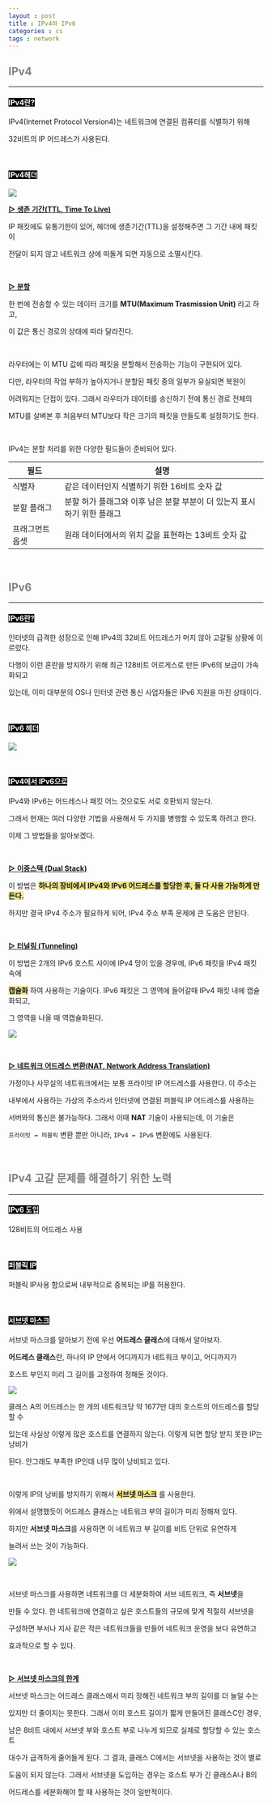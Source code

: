 ```yaml
---
layout : post
title : IPv4와 IPv6
categories : cs
tags : network
---
```


## <span style="color:gray">IPv4</span>

---

#### <span style="background-color:black; color:white">IPv4란?</span>

IPv4(Internet Protocol Version4)는 네트워크에 연결된 컴퓨터를 식별하기 위해 

32비트의 IP 어드레스가 사용된다. 

<br>

#### <span style="background-color:black; color:white">IPv4헤더</span>

<img src = "/assets/img/cs/network/ip/ipv4헤더.png"><br>

**<u>▷ 생존 기간(TTL, Time To Live)</u>**

IP 패킷에도 유통기한이 있어, 헤더에 생존기간(TTL)을 설정해주면 그 기간 내에 패킷이 

전달이 되지 않고 네트워크 상에 떠돌게 되면 자동으로 소멸시킨다. 

<br>

**<u>▷ 분할</u>**

한 번에 전송할 수 있는 데이터 크기를 **MTU(Maximum Trasmission Unit)** 라고 하고,

이 값은 통신 경로의 상태에 따라 달라진다. 

<br>

라우터에는 이 MTU 값에 따라 패킷을 분할해서 전송하는 기능이 구현되어 있다.

다만, 라우터의 작업 부하가 높아지거나 분할된 패킷 중의 일부가 유실되면 복원이

어려워지는 단접이 있다. 그래서 라우터가 데이터를 송신하기 전에 통신 경로 전체의

MTU를 살벼본 후 처음부터 MTU보다 작은 크기의 패킷을 만들도록 설정하기도 한다.

<br>

IPv4는 분할 처리를 위한 다양한 필드들이 준비되어 있다.

|필드|설명|
|----|----|
|식별자|같은 데이터인지 식별하기 위한 16비트 숫자 값|
|분할 플래그|분할 허가 플래그와 이후 남은 분할 부분이 더 있는지 표시하기 위한 플래그|
|프래그먼트 옵셋|원래 데이터에서의 위치 값을 표현하는 13비트 숫자 값|

<br>

## <span style="color:gray">IPv6</span>

---

#### <span style="background-color:black; color:white">IPv6란?</span>

인터넷의 급격한 성장으로 인해 IPv4의 32비트 어드레스가 머지 않아 고갈될 상황에 이르렀다.

다행이 이런 혼란을 방지하기 위해 최근 128비트 어르게스로 만든 IPv6의 보급이 가속화되고

있는데, 이미 대부분의 OS나 인터넷 관련 통신 사업자들은 IPv6 지원을 마친 상태이다.

<br>

#### <span style="background-color:black; color:white">IPv6 헤더</span>

<img src = "/assets/img/cs/network/ip/ipv6헤더.png"><br>

<br>

#### <span style="background-color:black; color:white">IPv4에서 IPv6으로</span>

IPv4와 IPv6는 어드레스나 패킷 어느 것으로도 서로 호환되지 않는다. 

그래서 현재는 여러 다양한 기법을 사용해서 두 가지를 병행할 수 있도록 하려고 한다.

이제 그 방법들을 알아보겠다.

<br>

**<u>▷ 이중스택 (Dual Stack)</u>**

이 방법은 **<span style="background-color:#F0E68C">하나의 장비에서 IPv4와 IPv6 어드레스를 할당한 후, 둘 다 사용 가능하게 만든다.</span>**

하지만 결국 IPv4 주소가 필요하게 되어, IPv4 주소 부족 문제에 큰 도움은 안된다.

<br>

**<u>▷ 터널링 (Tunneling)</u>**

이 방법은 2개의 IPv6 호스트 사이에 IPv4 망이 있을 경우에, IPv6 패킷을 IPv4 패킷 속에 

**<span style="background-color:#F0E68C">캡슐화</span>** 하여 사용하는 기술이다. IPv6 패킷은 그 영역에 들어갈때 IPv4 패킷 내에 캡슐화되고,  

그 영역을 나올 때 역캡슐화된다.

<img src = "/assets/img/cs/network/ip/터널링.png"><br>

<br>

**<u>▷ 네트워크 어드레스 변환(NAT, Network Address Translation)</u>**

가정이나 사무실의 네트워크에서는 보통 프라이빗 IP 어드레스를 사용한다. 이 주소는 

내부에서 사용하는 가상의 주소라서 인터넷에 연결된 퍼블릭 IP 어드레스를 사용하는 

서버와의 통신은 불가능하다. 그래서 이때 **NAT** 기술이 사용되는데, 이 기술은 

`프라이빗 ↔️ 퍼블릭` 변환 뿐만 아니라, `IPv4 ↔️ IPv6` 변환에도 사용된다.

<br>

## <span style="color:gray">IPv4 고갈 문제를 해결하기 위한 노력</span>

---

#### <span style="background-color:black; color:white">IPv6 도입</span>

128비트의 어드레스 사용

<br>

#### <span style="background-color:black; color:white">퍼블릭 IP</span>

퍼블릭 IP사용 함으로써 내부적으로 중복되는 IP를 허용한다.

<br>

#### <span style="background-color:black; color:white">서브넷 마스크</span>

서브넷 마스크를 알아보기 전에 우선 **어드레스 클래스**에 대해서 알아보자.

**어드레스 클래스**란, 하나의 IP 안에서 어디까지가 네트워크 부이고, 어디까지가

호스트 부인지 미리 그 길이를 고정하여 정해둔 것이다. 

<img src = "/assets/img/cs/network/ip/어드레스클래스.png"><br>

클래스 A의 어드레스는 한 개의 네트워크당 약 1677만 대의 호스트의 어드레스를 할당할 수 

있는데 사실상 이렇게 많은 호스트를 연결하지 않는다. 이렇게 되면 할당 받지 못한 IP는 낭비가 

된다. 안그래도 부족한 IP인데 너무 많이 낭비되고 있다.

<br>

이렇게 IP의 낭비를 방지하기 위해서 **<span style="background-color:#F0E68C">서브넷 마스크</span>** 를 사용한다. 

위에서 설명했듯이 어드레스 클래스는 네트워크 부의 길이가 미리 정해져 있다. 

하지만 **서브넷 마스크**를 사용하면 이 네트워크 부 길이를 비트 단위로 유연하게 

늘려서 쓰는 것이 가능하다.

<img src = "/assets/img/cs/network/ip/서브넷마스크.png"><br>

<br>

서브넷 마스크를 사용하면 네트워크를 더 세분화하여 서브 네트워크, 즉 **서브넷**을

만들 수 있다. 한 네트워크에 연결하고 싶은 호스트들의 규모에 맞게 적절히 서브넷을

구성하면 부서나 지사 같은 작은 네트워크들을 만들어 네트워크 운영을 보다 유연하고

효과적으로 할 수 있다.

<br>

**<u>▷ 서브넷 마스크의 한계</u>**

서브넷 마스크는 어드레스 클래스에서 미리 정해진 네트워크 부의 길이를 더 늘일 수는

있지만 더 줄이지는 못한다. 그래서 이미 호스트 길이가 짧게 만들어진 클래스C인 경우,

남은 8비트 내에서 서브넷 부와 호스트 부로 나누게 되므로 실제로 할당할 수 있는 호스트

대수가 급격하게 줄어들게 된다. 그 결과, 클래스 C에서는 서브넷을 사용하는 것이 별로

도움이 되지 않는다. 그래서 서브넷을 도입하는 경우는 호스트 부가 긴 클래스A나 B의

어드레스를 세분화해야 할 때 사용하는 것이 일반적이다.